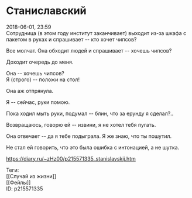 Станиславский
==============

   
 2018-06-01, 23:59   
  Сотрудница (в этом году институт заканчивает) выходит из-за шкафа с пакетом в руках и спрашивает -- кто хочет чипсов?   
   
 Все молчат. Она обходит людей и спрашивает -- хочешь чипсов?   
   
 Доходит очередь до меня.   
   
 Она -- хочешь чипсов?   
 Я (строго) -- положи на стол!   
   
 Она аж отпрянула.   
   
 Я -- сейчас, руки помою.   
   
 Пока ходил мыть руки, подумал -- блин, что за ерунду я сделал?..   
   
 Возвращаюсь, говорю ей -- извини, я не хотел тебя пугать.   
   
 Она отвечает -- да я тебе подыграла. Я же знаю, что ты пошутил.   
   
 Не стал ей говорить, что это была ошибка с интонацией, а не шутка.   
    
 <https://diary.ru/~zHz00/p215571335_stanislavskij.htm>   
   
 Теги:   
 [[Случай из жизни]]   
 [[Фейлы]]   
 ID: p215571335